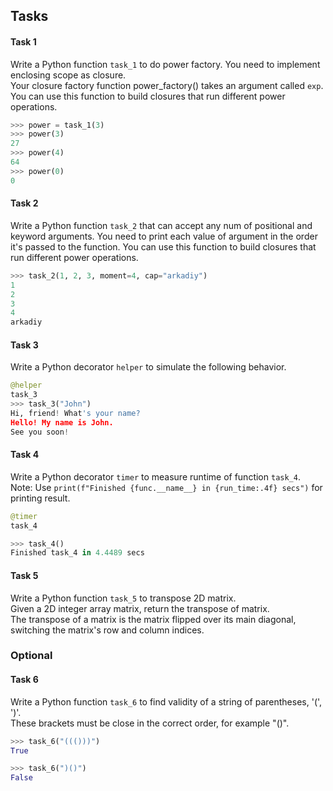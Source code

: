
## Tasks

#### Task 1
Write a Python function `task_1` to do power factory. You need to implement enclosing scope as closure.  
Your closure factory function power_factory() takes an argument called `exp`.  
You can use this function to build closures that run different power operations.
```python 
>>> power = task_1(3)
>>> power(3)
27
>>> power(4)
64
>>> power(0)
0
```

#### Task 2
Write a Python function `task_2` that can accept any num of positional and keyword arguments.
You need to print each value of argument in the order it's passed to the function.
You can use this function to build closures that run different power operations.
```python 
>>> task_2(1, 2, 3, moment=4, cap="arkadiy")
1
2
3
4
arkadiy
```

#### Task 3
Write a Python decorator `helper` to simulate the following behavior. 
```python
@helper 
task_3
>>> task_3("John")
Hi, friend! What's your name?
Hello! My name is John.
See you soon!
```

#### Task 4
Write a Python decorator `timer` to measure runtime of function `task_4`.  
Note: Use `print(f"Finished {func.__name__} in {run_time:.4f} secs")` for printing result.
```python
@timer
task_4

>>> task_4()
Finished task_4 in 4.4489 secs
```

#### Task 5
Write a Python function `task_5` to transpose 2D matrix.  
Given a 2D integer array matrix, return the transpose of matrix.  
The transpose of a matrix is the matrix flipped over its main diagonal, switching the matrix's row and column indices.


### Optional

#### Task 6
Write a Python function `task_6` to find validity of a string of parentheses, '(', ')'.  
These brackets must be close in the correct order, for example "()".  
```python
>>> task_6("((()))")
True

>>> task_6(")()")
False
```
